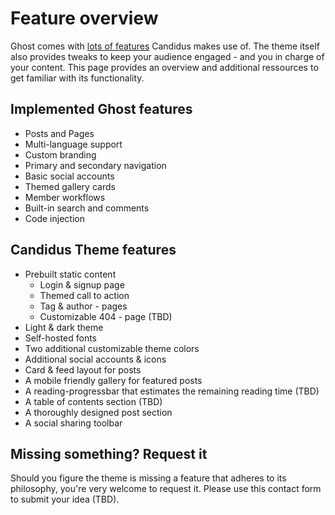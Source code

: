 # Feature overview

Ghost comes with [lots of features](https://ghost.org/feature-index/) Candidus makes use of. The theme itself also provides tweaks to keep your audience engaged - and you in charge of your content. This page provides an overview and additional ressources to get familiar with its functionality.

## Implemented Ghost features

- Posts and Pages
- Multi-language support
- Custom branding
- Primary and secondary navigation
- Basic social accounts
- Themed gallery cards
- Member workflows
- Built-in search and comments
- Code injection

## Candidus Theme features

- Prebuilt static content
  - Login & signup page
  - Themed call to action
  - Tag & author - pages
  - Customizable 404 - page (TBD)
- Light & dark theme
- Self-hosted fonts
- Two additional customizable theme colors
- Additional social accounts & icons
- Card & feed layout for posts
- A mobile friendly gallery for featured posts
- A reading-progressbar that estimates the remaining reading time (TBD)
- A table of contents section (TBD)
- A thoroughly designed post section
- A social sharing toolbar

## Missing something? Request it

Should you figure the theme is missing a feature that adheres to its philosophy, you're very welcome to request it. Please use this contact form to submit your idea (TBD).